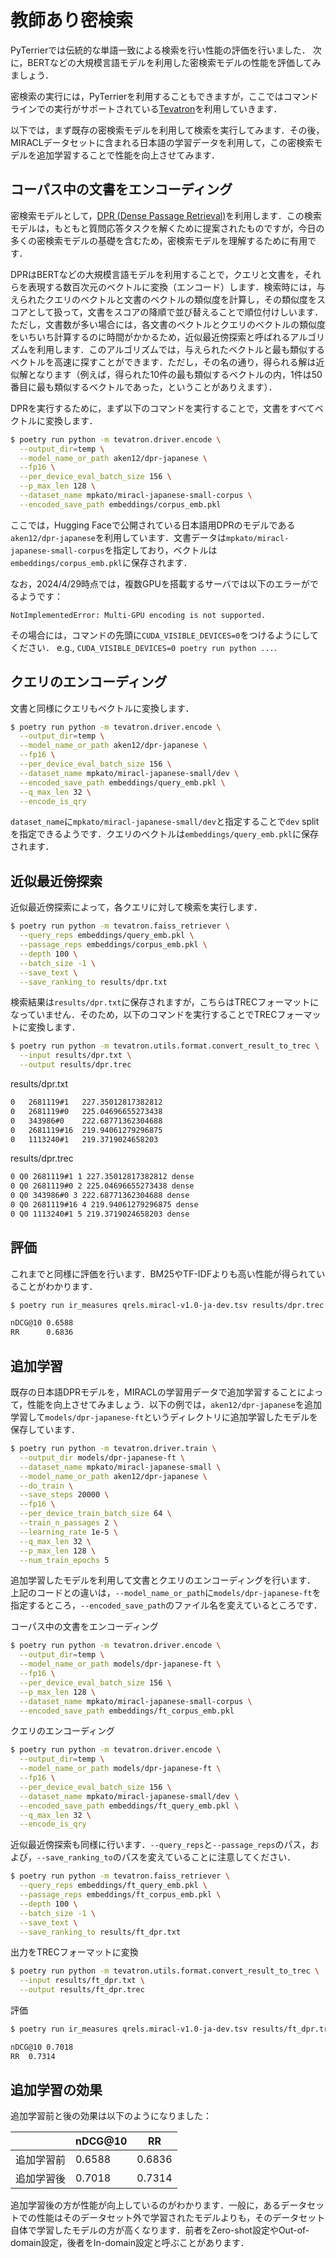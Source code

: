 # 教師あり密検索

PyTerrierでは伝統的な単語一致による検索を行い性能の評価を行いました．
次に，BERTなどの大規模言語モデルを利用した密検索モデルの性能を評価してみましょう．

密検索の実行には，PyTerrierを利用することもできますが，ここではコマンドラインでの実行がサポートされている[Tevatron](https://github.com/texttron/tevatron/)を利用していきます．

以下では，まず既存の密検索モデルを利用して検索を実行してみます．その後，MIRACLデータセットに含まれる日本語の学習データを利用して，この密検索モデルを追加学習することで性能を向上させてみます．

## コーパス中の文書をエンコーディング

密検索モデルとして，[DPR (Dense Passage Retrieval)](https://arxiv.org/abs/2004.04906)を利用します．この検索モデルは，もともと質問応答タスクを解くために提案されたものですが，今日の多くの密検索モデルの基礎を含むため，密検索モデルを理解するために有用です．

DPRはBERTなどの大規模言語モデルを利用することで，クエリと文書を，それらを表現する数百次元のベクトルに変換（エンコード）します．検索時には，与えられたクエリのベクトルと文書のベクトルの類似度を計算し，その類似度をスコアとして扱って，文書をスコアの降順で並び替えることで順位付けしいます．ただし，文書数が多い場合には，各文書のベクトルとクエリのベクトルの類似度をいちいち計算するのに時間がかかるため，近似最近傍探索と呼ばれるアルゴリズムを利用します．このアルゴリズムでは，与えられたベクトルと最も類似するベクトルを高速に探すことができます．ただし，その名の通り，得られる解は近似解となります（例えば，得られた10件の最も類似するベクトルの内，1件は50番目に最も類似するベクトルであった，ということがありえます）．

DPRを実行するために，まず以下のコマンドを実行することで，文書をすべてベクトルに変換します．

```bash
$ poetry run python -m tevatron.driver.encode \
  --output_dir=temp \
  --model_name_or_path aken12/dpr-japanese \
  --fp16 \
  --per_device_eval_batch_size 156 \
  --p_max_len 128 \
  --dataset_name mpkato/miracl-japanese-small-corpus \
  --encoded_save_path embeddings/corpus_emb.pkl
```

ここでは，Hugging Faceで公開されている日本語用DPRのモデルである`aken12/dpr-japanese`を利用しています．文書データは`mpkato/miracl-japanese-small-corpus`を指定しており，ベクトルは`embeddings/corpus_emb.pkl`に保存されます．

なお，2024/4/29時点では，複数GPUを搭載するサーバでは以下のエラーがでるようです：
```
NotImplementedError: Multi-GPU encoding is not supported.
```
その場合には，コマンドの先頭に`CUDA_VISIBLE_DEVICES=0`をつけるようにしてください．
e.g., `CUDA_VISIBLE_DEVICES=0 poetry run python ...`.


## クエリのエンコーディング

文書と同様にクエリもベクトルに変換します．

```bash
$ poetry run python -m tevatron.driver.encode \
  --output_dir=temp \
  --model_name_or_path aken12/dpr-japanese \
  --fp16 \
  --per_device_eval_batch_size 156 \
  --dataset_name mpkato/miracl-japanese-small/dev \
  --encoded_save_path embeddings/query_emb.pkl \
  --q_max_len 32 \
  --encode_is_qry
```

`dataset_name`に`mpkato/miracl-japanese-small/dev`と指定することで`dev` splitを指定できるようです．クエリのベクトルは`embeddings/query_emb.pkl`に保存されます．

## 近似最近傍探索

近似最近傍探索によって，各クエリに対して検索を実行します．

```bash
$ poetry run python -m tevatron.faiss_retriever \
  --query_reps embeddings/query_emb.pkl \
  --passage_reps embeddings/corpus_emb.pkl \
  --depth 100 \
  --batch_size -1 \
  --save_text \
  --save_ranking_to results/dpr.txt
```

検索結果は`results/dpr.txt`に保存されますが，こちらはTRECフォーマットになっていません．そのため，以下のコマンドを実行することでTRECフォーマットに変換します．

```bash
$ poetry run python -m tevatron.utils.format.convert_result_to_trec \
  --input results/dpr.txt \
  --output results/dpr.trec
```

results/dpr.txt
```txt
0	2681119#1	227.35012817382812
0	2681119#0	225.04696655273438
0	343986#0	222.68771362304688
0	2681119#16	219.94061279296875
0	1113240#1	219.3719024658203
```

results/dpr.trec
```txt
0 Q0 2681119#1 1 227.35012817382812 dense
0 Q0 2681119#0 2 225.04696655273438 dense
0 Q0 343986#0 3 222.68771362304688 dense
0 Q0 2681119#16 4 219.94061279296875 dense
0 Q0 1113240#1 5 219.3719024658203 dense
```

## 評価

これまでと同様に評価を行います．BM25やTF-IDFよりも高い性能が得られていることがわかります．

```bash
$ poetry run ir_measures qrels.miracl-v1.0-ja-dev.tsv results/dpr.trec nDCG@10 RR
```

```bash
nDCG@10 0.6588
RR      0.6836
```

## 追加学習

既存の日本語DPRモデルを，MIRACLの学習用データで追加学習することによって，性能を向上させてみましょう．以下の例では，`aken12/dpr-japanese`を追加学習して`models/dpr-japanese-ft`というディレクトリに追加学習したモデルを保存しています．

```bash
$ poetry run python -m tevatron.driver.train \
  --output_dir models/dpr-japanese-ft \
  --dataset_name mpkato/miracl-japanese-small \
  --model_name_or_path aken12/dpr-japanese \
  --do_train \
  --save_steps 20000 \
  --fp16 \
  --per_device_train_batch_size 64 \
  --train_n_passages 2 \
  --learning_rate 1e-5 \
  --q_max_len 32 \
  --p_max_len 128 \
  --num_train_epochs 5
```

追加学習したモデルを利用して文書とクエリのエンコーディングを行います．
上記のコードとの違いは，`--model_name_or_path`に`models/dpr-japanese-ft`を指定するところ，`--encoded_save_path`のファイル名を変えているところです．

コーパス中の文書をエンコーディング
```bash
$ poetry run python -m tevatron.driver.encode \
  --output_dir=temp \
  --model_name_or_path models/dpr-japanese-ft \
  --fp16 \
  --per_device_eval_batch_size 156 \
  --p_max_len 128 \
  --dataset_name mpkato/miracl-japanese-small-corpus \
  --encoded_save_path embeddings/ft_corpus_emb.pkl
```

クエリのエンコーディング
```bash
$ poetry run python -m tevatron.driver.encode \
  --output_dir=temp \
  --model_name_or_path models/dpr-japanese-ft \
  --fp16 \
  --per_device_eval_batch_size 156 \
  --dataset_name mpkato/miracl-japanese-small/dev \
  --encoded_save_path embeddings/ft_query_emb.pkl \
  --q_max_len 32 \
  --encode_is_qry
```

近似最近傍探索も同様に行います．`--query_reps`と`--passage_reps`のパス，および，`--save_ranking_to`のパスを変えていることに注意してください．
```bash
$ poetry run python -m tevatron.faiss_retriever \
  --query_reps embeddings/ft_query_emb.pkl \
  --passage_reps embeddings/ft_corpus_emb.pkl \
  --depth 100 \
  --batch_size -1 \
  --save_text \
  --save_ranking_to results/ft_dpr.txt
```

出力をTRECフォーマットに変換
```bash
$ poetry run python -m tevatron.utils.format.convert_result_to_trec \
  --input results/ft_dpr.txt \
  --output results/ft_dpr.trec
```

評価
```bash
$ poetry run ir_measures qrels.miracl-v1.0-ja-dev.tsv results/ft_dpr.trec nDCG@10 RR
```

```bash
nDCG@10	0.7018
RR	0.7314
```


## 追加学習の効果

追加学習前と後の効果は以下のようになりました：

|  | nDCG@10 | RR |
| ---- | ---- | ---- |
| 追加学習前 | 0.6588 | 0.6836 |
| 追加学習後 | 0.7018 | 0.7314 |

追加学習後の方が性能が向上しているのがわかります．一般に，あるデータセットでの性能はそのデータセット外で学習されたモデルよりも，そのデータセット自体で学習したモデルの方が高くなります．前者をZero-shot設定やOut-of-domain設定，後者をIn-domain設定と呼ぶことがあります．